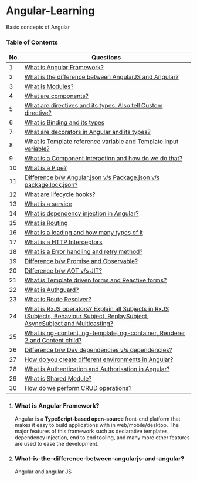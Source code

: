 # Angular-Learning
Basic concepts of Angular

### Table of Contents

| No. | Questions |
|---- | ---------
|1 | [What is Angular Framework?](#what-is-angular-framework)|
|2 | [What is the difference between AngularJS and Angular?](#what-is-the-difference-between-angularjs-and-angular)|
|3 | [What is Modules?](#What-is-Modules)|
|4 | [What are components?](#what-are-components)|
|5 | [What are directives and its types. Also tell Custom directive?](#what-are-directives)|
|6 | [What is Binding and its types](#What-is-Binding-and-its-types)|
|7 | [What are decorators in Angular and its types?](#What-are-decorators-in-Angular)|
|8 | [What is Template reference variable and Template input variable?](#What-is-Template-reference-variable-and-Template-input-variable)|
|9 | [What is a Component Interaction and how do we do that?](#what-is-a-Component-Interaction)|
|10| [What is a Pipe?](#what-is-a-pipe)|
|11| [Difference b/w Angular.json v/s Package.json v/s package.lock.json?](#difference-b/w-Angular.json-v/s-Package.json-v/s-package.lock.json)|
|12| [What are lifecycle hooks?](#what-are-lifecycle-hooks)|
|13| [What is a service](#what-is-a-service)|
|14| [What is dependency injection in Angular?](#what-is-dependency-injection-in-angular)|
|15| [What is Routing](#what-is-a-routing)|
|16| [What is a loading and how many types of it](#what-is-a-loading)|
|17| [What is a HTTP Interceptors](#what-is-a-http-interceptors)|
|18| [What is a Error handling and retry method?](#what-is-a-error-handling-and-retry-method)|
|19| [Difference b/w Promise and Observable?](#Difference-b/w-Promise-and-Observable)|
|20| [Difference b/w AOT v/s JIT?](#Difference-b/w-aot-and-jit)|
|21| [What is Template driven forms and Reactive forms?](#what-is-the-purpose-of-ngfor-directive)|
|22| [What is Authguard?](#what-is-authguard)|
|23| [What is Route Resolver?](#what-is-route-resolver)|
|24| [What is RxJS operators? Explain all Subjects in RxJS (Subjects, Behaviour Subject, ReplaySubject, AsyncSubject and Multicasting?](#what-is-RxJS-operators)|
|25| [What is ng-content, ng-template, ng-container, Renderer 2 and Content child?](#What-is-ng-content,ng-template,ng-container,Renderer-2-and-Content-child)|
|26| [Difference b/w Dev dependencies v/s dependencies?](#what-Dev-dependencies-v/s-dependencies)|
|27| [How do you create different environments in Angular?](#how-do-you-create-different-environments-in-Angular)|
|28| [What is Authentication and Authorisation in Angular?](#What-is-Authentication-and-Authorisation-in-Angular)|
|29| [What is Shared Module?](#What-is-Shared-Module)
|30| [How do we perform CRUD operations?](#How-do-we-perform-CRUD-operations)|


1. ### What is Angular Framework?

    Angular is a **TypeScript-based open-source** front-end platform that makes it easy to build applications with in web/mobile/desktop. The major features of this framework such as declarative templates, dependency injection, end to end tooling, and many more other features are used to ease the development.
    
2. ### What-is-the-difference-between-angularjs-and-angular?

    Angular and angular JS
